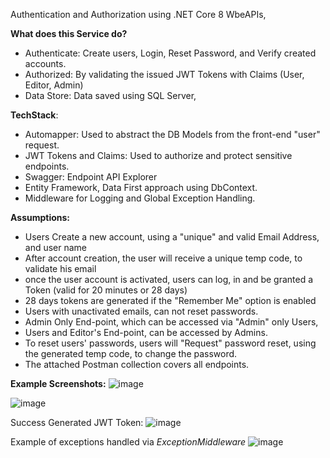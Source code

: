 Authentication and Authorization using .NET Core 8 WbeAPIs,

**What does this Service do?**
- Authenticate: Create users, Login, Reset Password, and Verify created accounts.
- Authorized: By validating the issued JWT Tokens with Claims (User, Editor, Admin)
- Data Store: Data saved using SQL Server,

**TechStack**:
- Automapper: Used to abstract the DB Models from the front-end "user" request.
- JWT Tokens and Claims: Used to authorize and protect sensitive endpoints.
- Swagger: Endpoint API Explorer
- Entity Framework, Data First approach using DbContext.
- Middleware for Logging and Global Exception Handling.

**Assumptions:**
- Users Create a new account, using a "unique" and valid Email Address, and user name
- After account creation, the user will receive a unique temp code, to validate his email
- once the user account is activated, users can log, in and be granted a Token (valid for 20 minutes or 28 days)
- 28 days tokens are generated if the "Remember Me" option is enabled
- Users with unactivated emails, can not reset passwords.
- Admin Only End-point, which can be accessed via "Admin" only Users,
- Users and Editor's End-point, can be accessed by Admins.
- To reset users' passwords, users will "Request" password reset, using the generated temp code, to change the password. 
- The attached Postman collection covers all endpoints.

**Example Screenshots:**
![image](https://github.com/user-attachments/assets/92b60243-54ad-4efc-a939-d11c8de67140)

![image](https://github.com/user-attachments/assets/181b0d2b-d059-4abd-a3dd-9d5444259fea)

Success Generated JWT Token:
![image](https://github.com/user-attachments/assets/abae1b48-017c-4c82-b942-b280a2c4bfba)

Example of exceptions handled via _ExceptionMiddleware_
![image](https://github.com/user-attachments/assets/ea79b051-1589-453a-af4c-8feb822d61d7)
